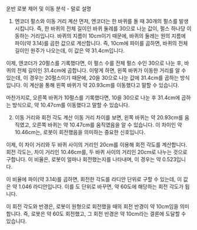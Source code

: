 운반 로봇 제어 및 이동 분석 - 말로 설명
1. 엔코더 펄스와 이동 거리 계산
먼저, 엔코더는 한 바퀴를 돌 때 30개의 펄스를 발생시킵니다. 즉, 한 바퀴의 전체 길이인 바퀴 둘레를 30으로 나눈 값이, 펄스 하나당 이동하는 거리입니다. 바퀴의 지름이 10cm이기 때문에, 바퀴의 둘레는 원의 지름에 파이(약 3.14)를 곱한 값으로 계산합니다. 즉, 10cm에 파이를 곱하면, 바퀴의 전체 길이인 원주가 나오는데, 이 값은 약 31.4cm입니다.

이제, 엔코더가 20펄스를 기록했다면, 이 펄스 수를 전체 펄스 수인 30으로 나눈 후, 바퀴의 전체 길이인 31.4cm에 곱합니다. 이렇게 하면, 왼쪽 바퀴가 이동한 거리를 알 수 있는데, 이 경우는 20펄스이기 때문에, 20을 30으로 나눈 값에 31.4cm를 곱하는 방식입니다. 이 계산을 통해 왼쪽 바퀴가 약 20.93cm를 이동했다고 말할 수 있습니다.

마찬가지로, 오른쪽 바퀴가 10펄스를 기록했다면, 10을 30으로 나눈 후 31.4cm에 곱하는 방식으로, 약 10.47cm를 이동했다고 말할 수 있습니다.

2. 이동 거리와 회전 각도 계산
이동 거리 차이를 보면, 왼쪽 바퀴는 약 20.93cm를 움직였고, 오른쪽 바퀴는 약 10.47cm를 움직였음을 알 수 있습니다. 이 차이인 약 10.46cm는, 로봇이 회전했음을 의미하는 중요한 신호입니다.

이제, 이 차이 거리와 두 바퀴 사이의 거리인 20cm를 이용해 회전 각도를 계산합니다. 회전 각도는, 차이 거리인 10.46cm를, 두 바퀴 사이의 거리인 20cm로 나누는 것으로 구합니다. 이 비율은, 로봇이 얼마나 회전했는지를 나타내며, 이 경우는 약 0.523입니다.

이 비율에 파이(약 3.14)를 곱하면, 회전한 각도를 라디안 단위로 구할 수 있는데, 이 값은 약 1.046 라디안입니다. 이를 도 단위로 바꾸면, 약 60도에 해당하는 회전 각도가 됩니다.

이 회전 각도와 반경은, 로봇이 원형으로 회전했을 때의 회전 반경이 약 10cm임을 의미합니다. 즉, 로봇은 약 60도 회전했고, 그 회전 반경은 약 10cm라는 결론에 도달할 수 있습니다.